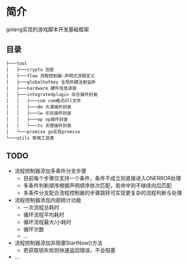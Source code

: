 # 简介

golang实现的游戏脚本开发基础框架

## 目录

```
├───tool                  
│   ├───crypto 加密
│   ├───flow 流程控制器-声明式流程定义
│   ├───globalhotkey 全局热键注册监听
│   ├───hardware 硬件信息读取
│   ├───integratedplugin 综合插件封装
│   │   ├───com com格式dll文件
│   │   ├───dm 大漠插件封装
│   │   ├───lw 乐玩插件封装
│   │   ├───op op插件封装
│   │   └───ts 天使插件封装
│   └───promise go实现promise
└───utils 常用工具类
```

## TODO

- 流程控制器添加多条件分支步骤
  - 目前每个步骤仅支持一个条件，条件不成立则直接进入ONERROR处理
  - 多条件判断顺序根据声明顺序依次匹配，若命中则不继续向后匹配
  - 多条件分支配合流程控制器的步骤跳转可实现更复杂的流程判断与处理
- 流程控制器添加内部统计功能
  - 一次流程总耗时
  - 循环流程平均耗时
  - 循环流程最大/小耗时
  - 循环次数
  - ...
- 流程控制器添加非阻塞StartNow()方法
  - 若获取锁失败则快速返回错误，不会阻塞
- ...


